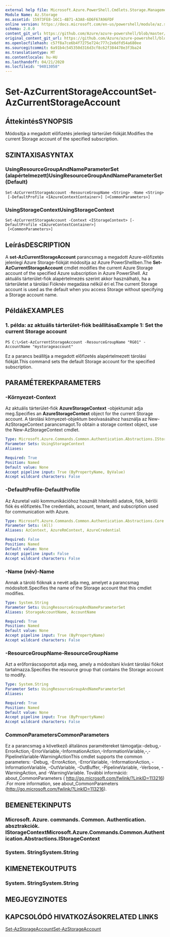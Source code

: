 ```yaml
---
external help file: Microsoft.Azure.PowerShell.Cmdlets.Storage.Management.dll-Help.xml
Module Name: Az.Storage
ms.assetid: 15973FE8-16C1-4B71-A3A8-6D6F67A96FDF
online version: https://docs.microsoft.com/en-us/powershell/module/az.storage/set-azcurrentstorageaccount
schema: 2.0.0
content_git_url: https://github.com/Azure/azure-powershell/blob/master/src/Storage/Storage.Management/help/Set-AzCurrentStorageAccount.md
original_content_git_url: https://github.com/Azure/azure-powershell/blob/master/src/Storage/Storage.Management/help/Set-AzCurrentStorageAccount.md
ms.openlocfilehash: c57f8a7ce6b4f7275e724c777c2e6dfd54a680ee
ms.sourcegitcommit: 6a91b4c545350d316d3cf8c62f384478e3f3ba24
ms.translationtype: MT
ms.contentlocale: hu-HU
ms.lasthandoff: 04/21/2020
ms.locfileid: "94013058"
---
```

# <span data-ttu-id="d52ab-101">Set-AzCurrentStorageAccount</span><span class="sxs-lookup"><span data-stu-id="d52ab-101">Set-AzCurrentStorageAccount</span></span>

## <span data-ttu-id="d52ab-102">Áttekintés</span><span class="sxs-lookup"><span data-stu-id="d52ab-102">SYNOPSIS</span></span>
<span data-ttu-id="d52ab-103">Módosítja a megadott előfizetés jelenlegi tárterület-fiókját.</span><span class="sxs-lookup"><span data-stu-id="d52ab-103">Modifies the current Storage account of the specified subscription.</span></span>

## <span data-ttu-id="d52ab-104">SZINTAXISA</span><span class="sxs-lookup"><span data-stu-id="d52ab-104">SYNTAX</span></span>

### <span data-ttu-id="d52ab-105">UsingResourceGroupAndNameParameterSet (alapértelmezett)</span><span class="sxs-lookup"><span data-stu-id="d52ab-105">UsingResourceGroupAndNameParameterSet (Default)</span></span>
```
Set-AzCurrentStorageAccount -ResourceGroupName <String> -Name <String>
 [-DefaultProfile <IAzureContextContainer>] [<CommonParameters>]
```

### <span data-ttu-id="d52ab-106">UsingStorageContext</span><span class="sxs-lookup"><span data-stu-id="d52ab-106">UsingStorageContext</span></span>
```
Set-AzCurrentStorageAccount -Context <IStorageContext> [-DefaultProfile <IAzureContextContainer>]
 [<CommonParameters>]
```

## <span data-ttu-id="d52ab-107">Leírás</span><span class="sxs-lookup"><span data-stu-id="d52ab-107">DESCRIPTION</span></span>
<span data-ttu-id="d52ab-108">A **set-AzCurrentStorageAccount** parancsmag a megadott Azure-előfizetés jelenlegi Azure Storage-fiókját módosítja az Azure PowerShellben.</span><span class="sxs-lookup"><span data-stu-id="d52ab-108">The **Set-AzCurrentStorageAccount** cmdlet modifies the current Azure Storage account of the specified Azure subscription in Azure PowerShell.</span></span>
<span data-ttu-id="d52ab-109">Az aktuális tárterület-fiók alapértelmezés szerint akkor használható, ha a tárterületet a tárolási Fióknév megadása nélkül éri el.</span><span class="sxs-lookup"><span data-stu-id="d52ab-109">The current Storage account is used as the default when you access Storage without specifying a Storage account name.</span></span>

## <span data-ttu-id="d52ab-110">Példák</span><span class="sxs-lookup"><span data-stu-id="d52ab-110">EXAMPLES</span></span>

### <span data-ttu-id="d52ab-111">1. példa: az aktuális tárterület-fiók beállítása</span><span class="sxs-lookup"><span data-stu-id="d52ab-111">Example 1: Set the current Storage account</span></span>
```
PS C:\>Set-AzCurrentStorageAccount -ResourceGroupName "RG01" -AccountName "mystorageaccount"
```

<span data-ttu-id="d52ab-112">Ez a parancs beállítja a megadott előfizetés alapértelmezett tárolási fiókját.</span><span class="sxs-lookup"><span data-stu-id="d52ab-112">This command sets the default Storage account for the specified subscription.</span></span>

## <span data-ttu-id="d52ab-113">PARAMÉTEREK</span><span class="sxs-lookup"><span data-stu-id="d52ab-113">PARAMETERS</span></span>

### <span data-ttu-id="d52ab-114">-Környezet</span><span class="sxs-lookup"><span data-stu-id="d52ab-114">-Context</span></span>
<span data-ttu-id="d52ab-115">Az aktuális tárterület-fiók **AzureStorageContext** -objektumát adja meg.</span><span class="sxs-lookup"><span data-stu-id="d52ab-115">Specifies an **AzureStorageContext** object for the current Storage account.</span></span>
<span data-ttu-id="d52ab-116">A tárolási környezet-objektum beolvasásához használja az New-AzStorageContext parancsmagot.</span><span class="sxs-lookup"><span data-stu-id="d52ab-116">To obtain a storage context object, use the New-AzStorageContext cmdlet.</span></span>

```yaml
Type: Microsoft.Azure.Commands.Common.Authentication.Abstractions.IStorageContext
Parameter Sets: UsingStorageContext
Aliases:

Required: True
Position: Named
Default value: None
Accept pipeline input: True (ByPropertyName, ByValue)
Accept wildcard characters: False
```

### <span data-ttu-id="d52ab-117">-DefaultProfile</span><span class="sxs-lookup"><span data-stu-id="d52ab-117">-DefaultProfile</span></span>
<span data-ttu-id="d52ab-118">Az Azuretal való kommunikációhoz használt hitelesítő adatok, fiók, bérlői fiók és előfizetés.</span><span class="sxs-lookup"><span data-stu-id="d52ab-118">The credentials, account, tenant, and subscription used for communication with Azure.</span></span>

```yaml
Type: Microsoft.Azure.Commands.Common.Authentication.Abstractions.Core.IAzureContextContainer
Parameter Sets: (All)
Aliases: AzContext, AzureRmContext, AzureCredential

Required: False
Position: Named
Default value: None
Accept pipeline input: False
Accept wildcard characters: False
```

### <span data-ttu-id="d52ab-119">-Name (név)</span><span class="sxs-lookup"><span data-stu-id="d52ab-119">-Name</span></span>
<span data-ttu-id="d52ab-120">Annak a tároló fióknak a nevét adja meg, amelyet a parancsmag módosított.</span><span class="sxs-lookup"><span data-stu-id="d52ab-120">Specifies the name of the Storage account that this cmdlet modifies.</span></span>

```yaml
Type: System.String
Parameter Sets: UsingResourceGroupAndNameParameterSet
Aliases: StorageAccountName, AccountName

Required: True
Position: Named
Default value: None
Accept pipeline input: True (ByPropertyName)
Accept wildcard characters: False
```

### <span data-ttu-id="d52ab-121">-ResourceGroupName</span><span class="sxs-lookup"><span data-stu-id="d52ab-121">-ResourceGroupName</span></span>
<span data-ttu-id="d52ab-122">Azt a erőforráscsoportot adja meg, amely a módosítani kívánt tárolási fiókot tartalmazza.</span><span class="sxs-lookup"><span data-stu-id="d52ab-122">Specifies the resource group that contains the Storage account to modify.</span></span>

```yaml
Type: System.String
Parameter Sets: UsingResourceGroupAndNameParameterSet
Aliases:

Required: True
Position: Named
Default value: None
Accept pipeline input: True (ByPropertyName)
Accept wildcard characters: False
```

### <span data-ttu-id="d52ab-123">CommonParameters</span><span class="sxs-lookup"><span data-stu-id="d52ab-123">CommonParameters</span></span>
<span data-ttu-id="d52ab-124">Ez a parancsmag a következő általános paramétereket támogatja:-debug,-ErrorAction,-ErrorVariable,-InformationAction,-InformationVariable,-,-PipelineVariable-WarningAction</span><span class="sxs-lookup"><span data-stu-id="d52ab-124">This cmdlet supports the common parameters: -Debug, -ErrorAction, -ErrorVariable, -InformationAction, -InformationVariable, -OutVariable, -OutBuffer, -PipelineVariable, -Verbose, -WarningAction, and -WarningVariable.</span></span> <span data-ttu-id="d52ab-125">További információ: about_CommonParameters ( http://go.microsoft.com/fwlink/?LinkID=113216) .</span><span class="sxs-lookup"><span data-stu-id="d52ab-125">For more information, see about_CommonParameters (http://go.microsoft.com/fwlink/?LinkID=113216).</span></span>

## <span data-ttu-id="d52ab-126">BEMENETEK</span><span class="sxs-lookup"><span data-stu-id="d52ab-126">INPUTS</span></span>

### <span data-ttu-id="d52ab-127">Microsoft. Azure. commands. Common. Authentication. absztrakciók. IStorageContext</span><span class="sxs-lookup"><span data-stu-id="d52ab-127">Microsoft.Azure.Commands.Common.Authentication.Abstractions.IStorageContext</span></span>

### <span data-ttu-id="d52ab-128">System. String</span><span class="sxs-lookup"><span data-stu-id="d52ab-128">System.String</span></span>

## <span data-ttu-id="d52ab-129">KIMENETEK</span><span class="sxs-lookup"><span data-stu-id="d52ab-129">OUTPUTS</span></span>

### <span data-ttu-id="d52ab-130">System. String</span><span class="sxs-lookup"><span data-stu-id="d52ab-130">System.String</span></span>

## <span data-ttu-id="d52ab-131">MEGJEGYZI</span><span class="sxs-lookup"><span data-stu-id="d52ab-131">NOTES</span></span>

## <span data-ttu-id="d52ab-132">KAPCSOLÓDÓ HIVATKOZÁSOK</span><span class="sxs-lookup"><span data-stu-id="d52ab-132">RELATED LINKS</span></span>

[<span data-ttu-id="d52ab-133">Set-AzStorageAccount</span><span class="sxs-lookup"><span data-stu-id="d52ab-133">Set-AzStorageAccount</span></span>](./Set-AzStorageAccount.md)



